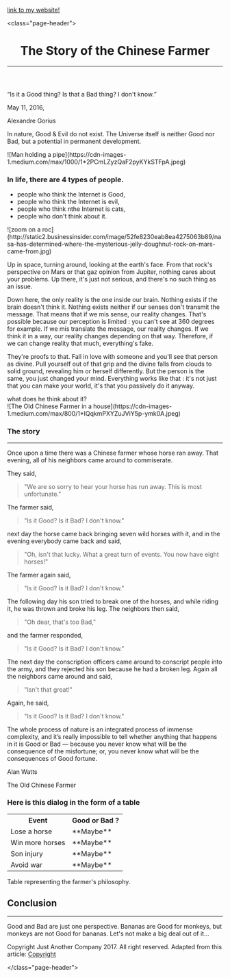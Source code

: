 [link to my website!](https://guyrichardib.github.io/travail/)

<class="page-header">

<header>

# The Story of the Chinese Farmer

* * *

</header>

<main>

<div class="intro"><q id="question">Is it a <span class="Good">Good</span> thing? Is that a <span class="Bad">Bad</span> thing? I don't know.</q>

May 11, 2016,

Alexandre Gorius

</div>

<div class="text">

In nature, <span class="Good">Good</span> & Evil do not exist. The Universe itself is neither <span class="Good">Good</span> nor <span class="Bad">Bad</span>, but a potential in permanent development.

</div>

<div class="container">

<div class="box">

<div class="imgBx">![Man holding a pipe](https://cdn-images-1.medium.com/max/1000/1*2PCmLZyzQaF2pyKYkSTFpA.jpeg)</div>

### In life, there are 4 types of people.

*   people who think the Internet is <span class="Good">Good</span>,
*   people who think the Internet is evil,
*   people who think nthe Internet is cats,
*   people who don't think about it.

</div>

</div>

<div class="container">

<div class="box">

<div class="imgBx">![zoom on a roc](http://static2.businessinsider.com/image/52fe8230eab8ea4275063b89/nasa-has-determined-where-the-mysterious-jelly-doughnut-rock-on-mars-came-from.jpg)</div>

<div class="content">

Up in space, turning around, looking at the earth's face. From that rock's perspective on Mars or that gaz opinion from Jupiter, nothing cares about your problems. Up there, it's just not serious, and there's no such thing as an issue.

Down here, the only reality is the one inside our brain. Nothing exists if the brain doesn't think it. Nothing exists neither if our senses don't transmit the message. That means that if we mis sense, our reality changes. That's possible because our perception is limited : you can't see at 360 degrees for example. If we mis translate the message, our reality changes. If we think it in a way, our reality changes depending on that way. Therefore, if we can change reality that much, everything's fake.

They're proofs to that. Fall in love with someone and you'll see that person as divine. Pull yourself out of that grip and the divine falls from clouds to solid ground, revealing him or herself differently. But the person is the same, you just changed your mind. Everything works like that : it's not just that you can make your world, it's that you passively do it anyway.

<figcaption>what does he think about it?</figcaption>

</div>

</div>

</div>

<div class="container">

<div class="box">

<div class="imgBx">![The Old Chinese Farmer in a house](https://cdn-images-1.medium.com/max/800/1*IQqkmPXYZuJViY5p-ymk0A.jpeg)</div>

<div class="content">

### The story

* * *

Once upon a time there was a Chinese farmer whose horse ran away. That evening, all of his neighbors came around to commiserate.

They said,

> "We are so sorry to hear your horse has run away. This is most unfortunate."

The farmer said,

> "Is it <span class="Good">Good</span>? Is it <span class="Bad">Bad</span>? I don't know."

next day the horse came back bringing seven wild horses with it, and in the evening everybody came back and said,

> "Oh, isn't that lucky. What a great turn of events. You now have eight horses!"

The farmer again said,

> "Is it <span class="Good">Good</span>? Is it <span class="Bad">Bad</span>? I don't know."

The following day his son tried to break one of the horses, and while riding it, he was thrown and broke his leg. The neighbors then said,

> "Oh dear, that's too <span class="Bad">Bad</span>,"

and the farmer responded,

> "Is it <span class="Good">Good</span>? Is it <span class="Bad">Bad</span>? I don't know."

The next day the conscription officers came around to conscript people into the army, and they rejected his son because he had a broken leg. Again all the neighbors came around and said,

> "Isn't that great!"

Again, he said,

> "Is it <span class="Good">Good</span>? Is it <span class="Bad">Bad</span>? I don't know."

The whole process of nature is an integrated process of immense complexity, and it’s really impossible to tell whether anything that happens in it is <span class="Good">Good</span> or <span class="Bad">Bad</span> — because you never know what will be the consequence of the misfortune; or, you never know what will be the consequences of <span class="Good">Good</span> fortune.

Alan Watts

<figcaption>The Old Chinese Farmer</figcaption>

</div>

</div>

</div>

</main>

### Here is this dialog in the form of a table

<table>

<tbody>

<tr class="white">

<th>Event</th>

<th><span class="Good">Good</span> or <span class="Bad">Bad</span> ?</th>

</tr>

<tr class="grey">

<td>Lose a horse</td>

<td>**Maybe**</td>

</tr>

<tr class="white">

<td>Win more horses</td>

<td>**Maybe**</td>

</tr>

<tr class="grey">

<td>Son injury</td>

<td>**Maybe**</td>

</tr>

<tr class="white">

<td>Avoid war</td>

<td>**Maybe**</td>

</tr>

</tbody>

</table>

Table representing the farmer's philosophy.

## Conclusion

* * *

<div class="conclusion">

<span class="Good">Good</span> and <span class="Bad">Bad</span> are just one perspective. Bananas are <span class="Good">Good</span> for monkeys, but monkeys are not <span class="Good">Good</span> for bananas. Let's not make a big deal out of it...

</div>

<footer>

Copyright Just Another Company 2017\. All right reserved. Adapted from this article: [<span title="Check Copyright">Copyright</span>](https://wellsbaum.blog/2018/01/27/alan-watts-the-story-of-the-chinese-farmer/)

[](https://wellsbaum.blog/2018/01/27/alan-watts-the-story-of-the-chinese-farmer/)</footer>

[](https://wellsbaum.blog/2018/01/27/alan-watts-the-story-of-the-chinese-farmer/)</class="page-header">
